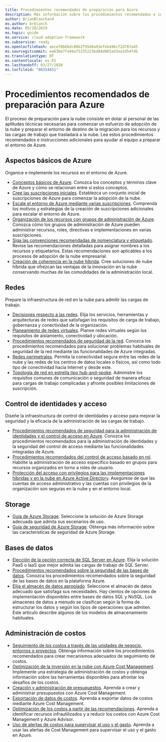 ```yaml
---
title: Procedimientos recomendados de preparación para Azure
description: Más información sobre los procedimientos recomendados e instrucciones adicionales que ayudan al equipo a establecer y preparar un entorno de Azure.
author: BrianBlanchard
ms.author: brblanch
ms.date: 05/10/2019
ms.topic: guide
ms.service: cloud-adoption-framework
ms.subservice: ready
ms.openlocfilehash: aecef0bbbdc88b2f95d6a93efeb496cf2d787a45
ms.sourcegitcommit: ea63be7fa94a75335223bd84d065ad3ea1d54fdb
ms.translationtype: HT
ms.contentlocale: es-ES
ms.lasthandoff: 03/27/2020
ms.locfileid: "80354651"
---
```

# <a name="best-practices-for-azure-readiness"></a>Procedimientos recomendados de preparación para Azure

El proceso de preparación para la nube consiste en dotar al personal de las aptitudes técnicas necesarias para comenzar un esfuerzo de adopción de la nube y preparar el entorno de destino de la migración para los recursos y las cargas de trabajo que trasladará a la nube. Lea estos procedimientos recomendados e instrucciones adicionales para ayudar al equipo a preparar el entorno de Azure.

## <a name="azure-fundamentals"></a>Aspectos básicos de Azure

Organice e implemente los recursos en el entorno de Azure.

- [Conceptos básicos de Azure](../considerations/fundamental-concepts.md). Conozca los conceptos y términos clave de Azure y cómo se relacionan entre sí estos conceptos.
- [Cree las suscripciones iniciales](./initial-subscriptions.md). Establezca un conjunto inicial de suscripciones de Azure para comenzar la adopción de la nube.
- [Escale el entorno de Azure mediante varias suscripciones](../azure-best-practices/scale-subscriptions.md). Comprenda los motivos y estrategias de la creación de suscripciones adicionales para escalar el entorno de Azure.
- [Organización de los recursos con grupos de administración de Azure](../azure-best-practices/organize-subscriptions.md). Conozca cómo los grupos de administración de Azure pueden administrar recursos, roles, directivas e implementaciones en varias suscripciones.
- [Siga las convenciones recomendadas de nomenclatura y etiquetado](../azure-best-practices/naming-and-tagging.md). Revise las recomendaciones detalladas para asignar nombres a los recursos y etiquetarlos. Estas recomendaciones son aplicables a los procesos de adopción de la nube empresarial.
- [Creación de coherencia en la nube híbrida](../considerations/hybrid-consistency.md). Cree soluciones de nube híbrida que ofrezcan las ventajas de la innovación en la nube conservando muchas de las comodidades de la administración local.

## <a name="networking"></a>Redes

Prepare la infraestructura de red en la nube para admitir las cargas de trabajo.

- [Decisiones respecto a las redes](../considerations/networking-options.md). Elija los servicios, herramientas y arquitecturas de redes que satisfagan los requisitos de carga de trabajo, gobernanza y conectividad de la organización.
- [Planeamiento de redes virtuales](https://docs.microsoft.com/azure/virtual-network/virtual-network-vnet-plan-design-arm?toc=https://docs.microsoft.com/azure/cloud-adoption-framework/toc.json&bc=https://docs.microsoft.com/azure/cloud-adoption-framework/_bread/toc.json). Planee redes virtuales según los requisitos de aislamiento, conectividad y ubicación.
- [Procedimientos recomendados de seguridad de la red](https://docs.microsoft.com/azure/security/azure-security-network-security-best-practices?toc=https://docs.microsoft.com/azure/cloud-adoption-framework/toc.json&bc=https://docs.microsoft.com/azure/cloud-adoption-framework/_bread/toc.json). Conozca los procedimientos recomendados para solucionar problemas habituales de seguridad de la red mediante las funcionalidades de Azure integradas.
- [Redes perimetrales](./perimeter-networks.md). Permita la conectividad segura entre las redes de la nube y las redes de los centros de datos locales o físicos, así como todo tipo de conectividad hacia Internet y desde este.
- [Topología de red en estrella tipo hub-and-spoke](./hub-spoke-network-topology.md). Administre los requisitos comunes de comunicación o seguridad de manera eficaz para cargas de trabajo complicadas y afronte posibles limitaciones de suscripción.

## <a name="identity-and-access-control"></a>Control de identidades y acceso

Diseñe la infraestructura de control de identidades y acceso para mejorar la seguridad y la eficacia de la administración de las cargas de trabajo.

- [Procedimientos recomendados de seguridad para la administración de identidades y el control de acceso en Azure](https://docs.microsoft.com/azure/security/azure-security-identity-management-best-practices?toc=https://docs.microsoft.com/azure/cloud-adoption-framework/toc.json&bc=https://docs.microsoft.com/azure/cloud-adoption-framework/_bread/toc.json). Conozca los procedimientos recomendados para la administración de identidades y la seguridad del control de acceso mediante las funcionalidades integradas de Azure.
- [Procedimientos recomendados del control de acceso basado en rol](../considerations/roles.md). Habilite la administración de acceso específico basado en grupos para recursos organizados en torno a roles de usuario.
- [Protección del acceso con privilegios para las implementaciones híbridas y en la nube en Azure Active Directory](https://docs.microsoft.com/azure/active-directory/users-groups-roles/directory-admin-roles-secure?toc=https://docs.microsoft.com/azure/cloud-adoption-framework/toc.json&bc=https://docs.microsoft.com/azure/cloud-adoption-framework/_bread/toc.json). Asegúrese de que las cuentas de acceso administrativo y las cuentas con privilegios de la organización son seguras en la nube y en el entorno local.

## <a name="storage"></a>Storage

- [Guía de Azure Storage](../considerations/storage-options.md). Seleccione la solución de Azure Storage adecuada que admita sus escenarios de uso.
- [Guía de seguridad de Azure Storage](https://docs.microsoft.com/azure/storage/blobs/security-recommendations?toc=https://docs.microsoft.com/azure/cloud-adoption-framework/toc.json&bc=https://docs.microsoft.com/azure/cloud-adoption-framework/_bread/toc.json). Obtenga más información sobre las características de seguridad de Azure Storage.

## <a name="databases"></a>Bases de datos

- [Elección de la opción correcta de SQL Server en Azure](https://docs.microsoft.com/azure/sql-database/sql-database-paas-vs-sql-server-iaas?toc=https://docs.microsoft.com/azure/cloud-adoption-framework/toc.json&bc=https://docs.microsoft.com/azure/cloud-adoption-framework/_bread/toc.json). Elija la solución PaaS o IaaS que mejor admita las cargas de trabajo de SQL Server.
- [Procedimientos recomendados sobre la seguridad de las bases de datos](https://docs.microsoft.com/azure/security/azure-database-security-best-practices?toc=https://docs.microsoft.com/azure/cloud-adoption-framework/toc.json&bc=https://docs.microsoft.com/azure/cloud-adoption-framework/_bread/toc.json). Conozca los procedimientos recomendados sobre la seguridad de las bases de datos en la plataforma Azure.
- [Elija el almacén de datos apropiado](https://docs.microsoft.com/azure/architecture/guide/technology-choices/data-store-overview). Seleccione el almacén de datos adecuado que satisfaga sus necesidades. Hay cientos de opciones de implementación disponibles entre bases de datos SQL y NoSQL. Los almacenes de datos a menudo se clasifican según la forma de estructurar los datos y según los tipos de operaciones que admiten. Este artículo describe algunos de los modelos de almacenamiento habituales.

## <a name="cost-management"></a>Administración de costos

- [Seguimiento de los costos a través de las unidades de negocio, entornos o proyectos](./track-costs.md). Obtenga información sobre los procedimientos recomendados para crear mecanismos adecuados de seguimiento de costos.
- [Optimización de la inversión en la nube con Azure Cost Management](https://docs.microsoft.com/azure/cost-management-billing/costs/cost-mgt-best-practices?toc=https://docs.microsoft.com/azure/cloud-adoption-framework/toc.json&bc=https://docs.microsoft.com/azure/cloud-adoption-framework/_bread/toc.json). Implemente una estrategia de administración de costos y obtenga información sobre las herramientas disponibles para afrontar los desafíos de los costos.
- [Creación y administración de presupuestos](https://docs.microsoft.com/azure/cost-management-billing/costs/tutorial-acm-create-budgets?toc=https://docs.microsoft.com/azure/cloud-adoption-framework/toc.json&bc=https://docs.microsoft.com/azure/cloud-adoption-framework/_bread/toc.json). Aprenda a crear y administrar presupuestos con Azure Cost Management.
- [Exportación de datos de costos](https://docs.microsoft.com/azure/cost-management-billing/costs/tutorial-export-acm-data?toc=https://docs.microsoft.com/azure/cloud-adoption-framework/toc.json&bc=https://docs.microsoft.com/azure/cloud-adoption-framework/_bread/toc.json). Aprenda a exportar datos de costos mediante Azure Cost Management.
- [Optimización de los costos a partir de las recomendaciones](https://docs.microsoft.com/azure/cost-management-billing/costs/tutorial-acm-opt-recommendations?toc=https://docs.microsoft.com/azure/cloud-adoption-framework/toc.json&bc=https://docs.microsoft.com/azure/cloud-adoption-framework/_bread/toc.json). Aprenda a identificar recursos infrautilizados y a reducir los costos con Azure Cost Management y Azure Advisor.
- [Uso de alertas de costos para supervisar el uso y el gasto](https://docs.microsoft.com/azure/cost-management-billing/costs/cost-mgt-alerts-monitor-usage-spending?toc=https://docs.microsoft.com/azure/cloud-adoption-framework/toc.json&bc=https://docs.microsoft.com/azure/cloud-adoption-framework/_bread/toc.json). Aprenda a usar las alertas de Cost Management para supervisar el uso y el gasto en Azure.
